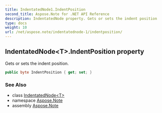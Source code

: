 ```yaml
---
title: IndentatedNode1.IndentPosition
second_title: Aspose.Note for .NET API Reference
description: IndentatedNode property. Gets or sets the indent position
type: docs
weight: 10
url: /net/aspose.note/indentatednode-1/indentposition/
---
```

## IndentatedNode&lt;T&gt;.IndentPosition property

Gets or sets the indent position.

```csharp
public byte IndentPosition { get; set; }
```

### See Also

* class [IndentatedNode&lt;T&gt;](../)
* namespace [Aspose.Note](../../indentatednode-1/)
* assembly [Aspose.Note](../../../)


